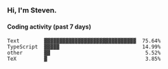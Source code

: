 ### Hi, I'm Steven.

#### Coding activity (past 7 days)
```
Text        ▓▓▓▓▓▓▓▓▓▓▓▓▓▓▓▓▓▓▓▓▓▓▓▓▓▓▓▓▓▓  75.64%
TypeScript  ▓▓▓▓▓                           14.99%
other       ▓▓                               5.52%
TeX         ▓                                3.85%
```
